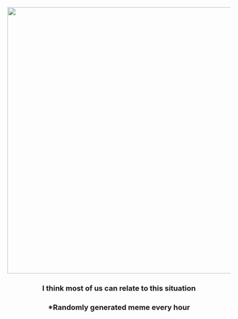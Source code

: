 <p align="center">
        <img src="https://i.redd.it/0wd5xelacs291.jpg" width="600" height="600">
        </p>
        <h3 align="center">I think most of us can relate to this situation</h3>
        <h3 align="center">*Randomly generated meme every hour</h3>
    